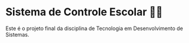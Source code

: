 <h1>Sistema de Controle Escolar 👩‍🏫</h1>
<p>Este é o projeto final da disciplina de Tecnologia em Desenvolvimento de Sistemas.</p>
